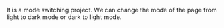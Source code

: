 It is a mode switching project. We can change the mode of the page from light to dark mode or dark to light mode.
